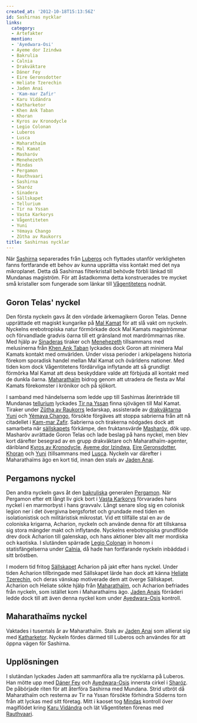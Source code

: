 ```yaml
---
created_at: '2012-10-18T15:13:56Z'
id: Sashirnas nycklar
links:
  category:
  - Artefakter
  mention:
  - 'Ayedwara-Osi'
  - Ayeme dor Izindwa
  - Bakrulia
  - Calnia
  - Drakväktare
  - Dáner Fey
  - Eire Geronsdotter
  - Heliate Tzerechin
  - Jaden Anai
  - 'Kam-mar Zafir'
  - Karu Vidándra
  - Katharketor
  - Khen Ank Taban
  - Khoran
  - Kyros av Kronodycle
  - Legio Colonan
  - Luberos
  - Lusca
  - Maharathaïm
  - Mal Kamat
  - Masharóv
  - Menehezeth
  - Mindas
  - Pergamon
  - Rauthvaari
  - Sashirna
  - Sharóz
  - Sinadera
  - Sällskapet
  - Tellurium
  - Tir na Yssan
  - Vasta Karkorys
  - Vågentiteten
  - Yuni
  - Yémaya Chango
  - Zûtha av Raukorrs
title: Sashirnas nycklar
---
```


När [Sashirna] separerades från [Luberos] och flyttades utanför verkligheten fanns fortfarande ett
behov av kunna upprätta viss kontakt med det nya mikroplanet. Detta då Sashirnas filterkristall
behövde förbli länkad till Mundanas magiström. För att åstadkomma detta konstruerades tre mycket små
kristaller som fungerade som länkar till [Vågentitetens] nodnät.

Goron Telas' nyckel
-------------------

Den första nyckeln gavs åt den vördade ärkemagikern Goron Telas. Denne upprättade ett magiskt
kungarike på [Mal Kamat] för att slå vakt om nyckeln. Nyckelns erebotropiska natur förmörkade dock
Mal Kamats magiströmmar och förvandlade gradvis öarna till ett gränsland mot mardrömmarnas rike. Med
hjälp av [Sinaderas] tiraker och [Menehezeth] tillsammans med melusinerna från [Khen Ank Taban]
lyckades dock Goron att minimera Mal Kamats kontakt med omvärlden. Under vissa perioder i
arkipelagens historia förekom sporadisk handel mellan Mal Kamat och övärldens nationer. Med tiden
kom dock Vågentitetens fördärvliga inflytande att så grundligt förmörka Mal Kamat att dess
beskyddare valde att förbjuda all kontakt med de dunkla öarna. [Maharathaïm] bidrog genom att
utradera de flesta av Mal Kamats förekomster i krönikor och på sjökort.

I samband med händelserna som ledde upp till Sashirnas återinträde till Mundanas [tellurium]
lyckades [Tir na Yssan] finna sjövägen till Mal Kamat. Tiraker under [Zûtha av Raukorrs] ledarskap,
assisterade av [drakväktarna][] [Yuni] och [Yémaya Chango], försökte förgäves att stoppa sabrierna
från att nå citadellet i [Kam-mar Zafir]. Sabrierna och tirakerna nödgades dock att samarbeta när
[sällskapets] förkämpe, den fruktansvärde [Masharóv], dök upp. Masharóv avrättade Goron Telas och
lade beslag på hans nyckel, men blev kort därefter besegrad av en grupp drakväktare och
Maharathaïm-agenter, däribland [Kyros av Kronodycle], [Ayeme dor Izindwa], [Eire Geronsdotter],
[Khoran] och [Yuni] (tillsammans med [Lusca]. Nyckeln var därefter i Maharathaïms ägo en kort tid,
innan den stals av [Jaden Anai].

Pergamons nyckel
----------------

Den andra nyckeln gavs åt den [bakruliska] generalen [Pergamon]. När Pergamon efter ett långt liv
gick bort i [Vasta Karkorys] förvarades hans nyckel i en marmorbyst i hans gravvalv. Långt senare
slog sig en colonisk legion ner i det övergivna bergsfortet och grundade med tiden en
isolationistisk och militäristisk mikrostat. Vid ett tillfälle stal en av de coloniska krigarna,
Acharion, nyckeln och använde denna för att tillskansa sig stora mängder makt och inflytande.
Nyckelns erebotropiska grundflöde drev dock Acharion till galenskap, och hans aktioner blev allt mer
mordiska och kaotiska. I slutänden spärrade [Legio Colonan] in honom i statisfängelserna under
[Calnia], då hade han fortfarande nyckeln inbäddad i sitt bröstben.

I modern tid fritog [Sällskapet][sällskapets] Acharion på jakt efter hans nyckel. Under tiden
Acharion tillbringade med Sällskapet lärde han dock att känna [Heliate Tzerechin], och deras vänskap
motiverade dem att överge Sällskapet. Acharion och Heliate sökte hjälp från [Maharathaïm], och
Acharion befriades från nyckeln, som istället kom i Maharathaïms ägo. [Jaden Anais][Jaden Anai]
förräderi ledde dock till att även denna nyckel kom under [Ayedwara-Osis] kontroll.

Maharathaïms nyckel
-------------------

Vaktades i tusentals år av Maharathaïm. Stals av [Jaden Anai] som allierat sig med [Katharketor].
Nyckeln fördes därmed till Luberos och användes för att öppna vägen för Sashirna.

Upplösningen
------------

I slutändan lyckades Jaden att sammanföra alla tre nycklarna på Luberos. Han mötte upp med [Dáner
Fey] och [Ayedwara-Osis] innersta cirkel i [Sharóz]. De påbörjade riten för att återföra Sashirna
med Mundana. Strid utbröt då Maharathaïm och resterna av Tir na Yssan försökte förhindra Söderns
torn från att lyckas med sitt företag. Mitt i kaoset tog [Mindas] kontroll över magiflödet kring
[Karu Vidándra] och lät Vågentiteten förenas med [Rauthvaari].

  [Sashirna]: Sashirna
  [Luberos]: Luberos
  [Vågentitetens]: Vågentiteten
  [Mal Kamat]: Mal_Kamat
  [Sinaderas]: Sinadera
  [Menehezeth]: Menehezeth
  [Khen Ank Taban]: Khen_Ank_Taban
  [Maharathaïm]: Maharathaïm
  [tellurium]: Tellurium
  [Tir na Yssan]: Tir_na_Yssan
  [Zûtha av Raukorrs]: Zûtha_av_Raukorrs
  [drakväktarna]: Drakväktare
  [Yuni]: Yuni
  [Yémaya Chango]: Yémaya_Chango
  [Kam-mar Zafir]: Kam-mar_Zafir
  [sällskapets]: Sällskapet
  [Masharóv]: Masharóv
  [Kyros av Kronodycle]: Kyros_av_Kronodycle
  [Ayeme dor Izindwa]: Ayeme_dor_Izindwa
  [Eire Geronsdotter]: Eire_Geronsdotter
  [Khoran]: Khoran
  [Lusca]: Lusca
  [Jaden Anai]: Jaden_Anai
  [bakruliska]: Bakrulia
  [Pergamon]: Pergamon
  [Vasta Karkorys]: Vasta_Karkorys
  [Legio Colonan]: Legio_Colonan
  [Calnia]: Calnia
  [Heliate Tzerechin]: Heliate_Tzerechin
  [Ayedwara-Osis]: Ayedwara-Osi
  [Katharketor]: Katharketor
  [Dáner Fey]: Dáner_Fey
  [Sharóz]: Sharóz
  [Mindas]: Mindas
  [Karu Vidándra]: Karu_Vidándra
  [Rauthvaari]: Rauthvaari
